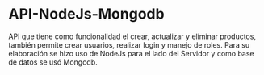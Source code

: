 # API-NodeJs-Mongodb
API que tiene como funcionalidad el crear, actualizar y eliminar productos, también permite crear usuarios, realizar login y manejo de roles. Para su elaboración se hizo uso de NodeJs para el lado del Servidor y como base de datos se usó Mongodb.
